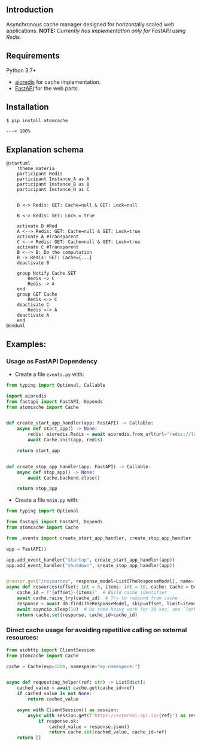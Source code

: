 ## Introduction
Asynchronous cache manager designed for horizontally scaled web applications.
**NOTE:** _Currently has implementation only for FastAPI using Redis._

## Requirements

Python 3.7+

* <a href="https://aioredis.readthedocs.io" class="external-link" target="_blank">aioredis</a> for cache implementation.
* <a href="https://fastapi.tiangolo.com" class="external-link" target="_blank">FastAPI</a> for the web parts.
  
## Installation

<div class="termy">

```console
$ pip install atomcache

---> 100%
```

## Explanation schema

```plantuml
@startuml
    !theme materia
    participant Redis
    participant Instance_A as A
    participant Instance_B as B
    participant Instance_N as C


    B <-> Redis: GET: Cache=null & GET: Lock=null

    B <-> Redis: SET: Lock = true

    activate B #Red
    A <--> Redis: GET: Cache=null & GET: Lock=true
    activate A #Transparent
    C <--> Redis: GET: Cache=null & GET: Lock=true
    activate C #Transparent
    B <--> B: Do the computation
    B -> Redis: SET: Cache={...}
    deactivate B

    group Notify Cache SET
        Redis -> C
        Redis -> A
    end
    group GET Cache
        Redis <-> C
    deactivate C
        Redis <-> A
    deactivate A
    end
@enduml
```
## Examples:

### Usage as FastAPI Dependency

* Create a file `events.py` with:

```Python
from typing import Optional, Callable

import aioredis
from fastapi import FastAPI, Depends
from atomcache import Cache


def create_start_app_handler(app: FastAPI) -> Callable:
    async def start_app() -> None:
        redis: aioredis.Redis = await aioredis.from_url(url="redis://localhost", encoding="utf-8")
        await Cache.init(app, redis)

    return start_app


def create_stop_app_handler(app: FastAPI) -> Callable:
    async def stop_app() -> None:
        await Cache.backend.close()

    return stop_app
```

* Create a file `main.py` with:

```Python
from typing import Optional

from fastapi import FastAPI, Depends
from atomcache import Cache

from .events import create_start_app_handler, create_stop_app_handler

app = FastAPI()

app.add_event_handler("startup", create_start_app_handler(app))
app.add_event_handler("shutdown", create_stop_app_handler(app))


@router.get("/resources", response_model=List[TheResponseModel], name="main:test-example")
async def resources(offset: int = 0, items: int = 10, cache: Cache = Depends(Cache(exp=600)):
    cache_id = f"{offset}-{items}"  # Build cache identifier
    await cache.raise_try(cache_id)  # Try to respond from cache
    response = await db.find(TheResponseModel, skip=offset, limit=items)
    await asyncio.sleep(10)  # Do some heavy work for 10 sec, see `lock_timeout`
    return cache.set(response, cache_id=cache_id)
```

### Direct cache usage for avoiding repetitive calling on external resources:

```Python
from aiohttp import ClientSession
from atomcache import Cache

cache = Cache(exp=1200, namespace="my-namespace:")


async def requesting_helper(ref: str) -> List[dict]:
    cached_value = await cache.get(cache_id=ref)
    if cached_value is not None:
        return cached_value

    async with ClientSession() as session:
        async with session.get(f"https://external-api.io/{ref}") as response:
            if response.ok:
                cached_value = response.json()
                return cache.set(cached_value, cache_id=ref)
    return []
```
